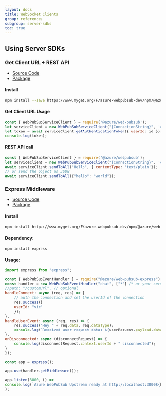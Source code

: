 ```yaml
---
layout: docs
title: WebSocket Clients
group: references
subgroup: server-sdks
toc: true
---
```


## Using Server SDKs

### Get Client URL + REST API
* [Source Code](https://github.com/Azure/azure-sdk-for-js/tree/master/sdk/web-pubsub/web-pubsub)
* [Package](https://www.myget.org/feed/azure-webpubsub-dev/package/npm/@azure/web-pubsub/1.0.0-beta.1)

#### Install
```bash
npm install --save https://www.myget.org/F/azure-webpubsub-dev/npm/@azure/web-pubsub/-/1.0.0-beta.1
```

#### Get Client URL Usage

```js
const { WebPubSubServiceClient } = require('@azure/web-pubsub');
let serviceClient = new WebPubSubServiceClient("{ConnectionString}", 'chat');
let token = await serviceClient.getAuthenticationToken({ userId: id });
console.log(token);
```
#### REST API call

```js
const { WebPubSubServiceClient } = require('@azure/webpubsub');
let serviceClient = new WebPubSubServiceClient("{ConnectionString}", 'chat');
await serviceClient.sendToAll("Hello", { contentType: 'text/plain'});
// or send the object as JSON
await serviceClient.sendToAll({"hello": "world"});

```

### Express Middleware
* [Source Code](https://github.com/Azure/azure-sdk-for-js/tree/master/sdk/web-pubsub/web-pubsub-express)
* [Package](https://www.myget.org/feed/azure-webpubsub-dev/package/npm/@azure/web-pubsub-express/1.0.0-beta.1)

#### Install
```bash
npm install https://www.myget.org/F/azure-webpubsub-dev/npm/@azure/web-pubsub-express/-/1.0.0-beta.1
```

#### Dependency:
```bash
npm install express
```
#### Usage:

```js
import express from "express";

const { WebPubSubEventHandler } = require("@azure/web-pubsub-express");
const handler = new WebPubSubEventHandler("chat", ["*"] /* or your service endpoint */, {
//path: "/customUrl", // optional
handleConnect: async (req, res) => {
    // auth the connection and set the userId of the connection
    res.success({
    userId: "vic"
    });
},
handleUserEvent: async (req, res) => {
    res.success("Hey " + req.data, req.dataType);
    console.log(`Received user request data: ${userRequest.payload.data}`);
},
onDisconnected: async (disconnectRequest) => {
    console.log(disconnectRequest.context.userId + " disconnected");
}
});

const app = express();

app.use(handler.getMiddleware());

app.listen(3000, () =>
console.log(`Azure WebPubSub Upstream ready at http://localhost:3000${handler.path}`)
);
```
